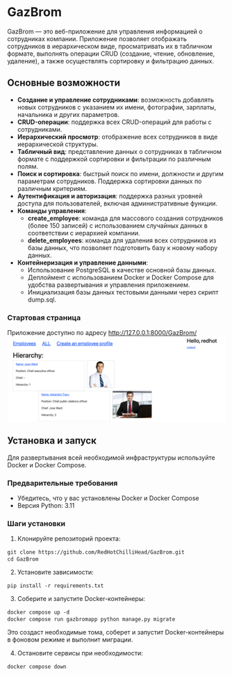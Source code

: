 # GazBrom

GazBrom — это веб-приложение для управления информацией о сотрудниках компании. 
Приложение позволяет отображать сотрудников в иерархическом виде, просматривать их в табличном формате, 
выполнять операции CRUD (создание, чтение, обновление, удаление), а также осуществлять сортировку и фильтрацию данных.

## Основные возможности
- **Создание и управление сотрудниками**: возможность добавлять новых сотрудников с указанием их имени, фотографии, зарплаты, 
начальника и других параметров.
- **CRUD-операции**: поддержка всех CRUD-операций для работы с сотрудниками.
- **Иерархический просмотр**: отображение всех сотрудников в виде иерархической структуры.
- **Табличный вид**: представление данных о сотрудниках в табличном формате с поддержкой сортировки и фильтрации по различным полям.
- **Поиск и сортировка**: быстрый поиск по имени, должности и другим параметрам сотрудников. Поддержка сортировки данных по различным критериям.
- **Аутентификация и авторизация**: поддержка разных уровней доступа для пользователей, включая административные функции.
- **Команды управления**:
  - **create_employee**: команда для массового создания сотрудников (более 150 записей) с использованием случайных данных в соответствии с 
иерархией компании.
  - **delete_employees**: команда для удаления всех сотрудников из базы данных, что позволяет подготовить базу к новому набору данных.
- **Контейнеризация и управление данными**:
  - Использование PostgreSQL в качестве основной базы данных.
  - Деплоймент с использованием Docker и Docker Compose для удобства развертывания и управления приложением.
  - Инициализация базы данных тестовыми данными через скрипт dump.sql.

### Стартовая страница
Приложение доступно по адресу http://127.0.0.1:8000/GazBrom/
![start.png](assets%2Fstart.png)

## Установка и запуск

Для развертывания всей необходимой инфраструктуры используйте Docker и Docker Compose.

### Предварительные требования

- Убедитесь, что у вас установлены Docker и Docker Compose
- Версия Python: 3.11

### Шаги установки

1. Клонируйте репозиторий проекта:

```
git clone https://github.com/RedHotChilliHead/GazBrom.git
cd GazBrom
```
2. Установите зависимости:
```
pip install -r requirements.txt
```
3. Соберите и запустите Docker-контейнеры:
```
docker compose up -d
docker compose run gazbromapp python manage.py migrate
```
Это создаст необходимые тома, соберет и запустит Docker-контейнеры в фоновом режиме и выполнит миграции.

4. Остановите сервисы при необходимости:
```
docker compose down
```

